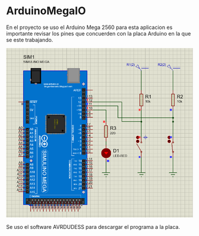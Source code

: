 # ArduinoMegaIO


En el proyecto se uso el Arduino Mega 2560 para esta aplicacion es importante revisar los pines que concuerden con la placa Arduino en la que se este trabajando.

![](Schematics.PNG)

Se uso el software AVRDUDESS para descargar el programa a la placa.